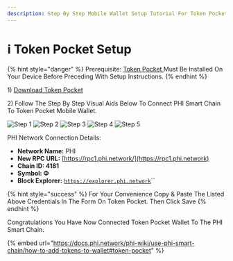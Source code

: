 ```yaml
---
description: Step By Step Mobile Wallet Setup Tutorial For Token Pocket
---
```


# ℹ Token Pocket Setup

{% hint style="danger" %}
Prerequisite: [Token Pocket ](https://www.tokenpocket.pro/en/download/app)Must Be Installed On Your Device Before Preceding With Setup Instructions.
{% endhint %}

1\) [Download Token Pocket](https://www.tokenpocket.pro/en/download/app)

2\) Follow The Step By Step Visual Aids Below To Connect PHI Smart Chain To Token Pocket Mobile Wallet.

![Step 1](../../../../.gitbook/assets/IMG\_5505.jpg) ![Step 2](../../../../.gitbook/assets/IMG\_5506.jpg) ![Step 3](../../../../.gitbook/assets/IMG\_5501.jpg) ![Step 4](../../../../.gitbook/assets/IMG\_5502.jpg) ![Step 5](../../../../.gitbook/assets/IMG\_5504.jpg)

PHI Network Connection Details:

* **Network Name:** PHI
* **New RPC URL:** [https://rpc1.phi.network/](https://rpc1.phi.network)​
* **Chain ID: 4181**
* **Symbol: Φ**
* **Block Explorer:** [`https://explorer.phi.network`](https://explorer.phi.network)``

{% hint style="success" %}
For Your Convenience Copy & Paste The Listed Above Credentials In The Form On Token Pocket. Then Click Save
{% endhint %}

Congratulations You Have Now Connected Token Pocket Wallet To The PHI Smart Chain.&#x20;

{% embed url="https://docs.phi.network/phi-wiki/use-phi-smart-chain/how-to-add-tokens-to-wallet#token-pocket" %}
